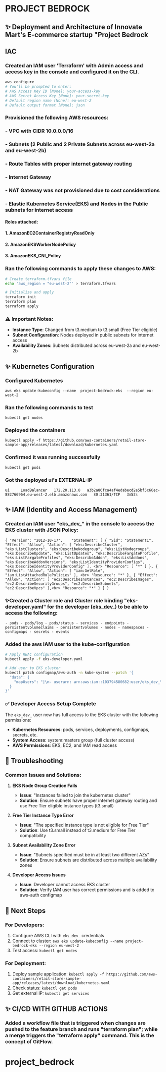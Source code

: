 # PROJECT BEDROCK
## ✨ Deployment and Architecture of Innovate Mart's E-commerce startup "Project Bedrock

## IAC 


### Created an IAM user 'Terraform' with Admin access and access key in the console and configured it on the CLI.
```bash
aws configure
# You'll be prompted to enter:
# AWS Access Key ID [None]: your-access-key
# AWS Secret Access Key [None]: your-secret-key
# Default region name [None]: eu-west-2
# Default output format [None]: json
```

### Provisioned the following AWS resources:
### - VPC with CIDR 10.0.0.0/16
### - Subnets (2 Public and 2 Private Subnets across eu-west-2a and eu-west-2b)
### - Route Tables with proper internet gateway routing
### - Internet Gateway
### - NAT Gateway was not provisioned due to cost considerations
### - Elastic Kubernetes Service(EKS) and Nodes in the Public subnets for internet access
#### Roles attached:
#### 1. AmazonEC2ContainerRegistryReadOnly
#### 2. AmazonEKSWorkerNodePolicy
#### 3. AmazonEKS_CNI_Policy


### Ran the following commands to apply these changes to AWS:
```bash
# Create terraform.tfvars file
echo 'aws_region = "eu-west-2"' > terraform.tfvars

# Initialize and apply
terraform init
terraform plan
terraform apply
```

### ⚠️ Important Notes:
- **Instance Type**: Changed from t3.medium to t3.small (Free Tier eligible)
- **Subnet Configuration**: Nodes deployed in public subnets for internet access
- **Availability Zones**: Subnets distributed across eu-west-2a and eu-west-2b

## ✨ Kubernetes Configuration
### Configured Kubernetes
`aws eks update-kubeconfig --name  project-bedrock-eks  --region eu-west-2`
### Ran the following commands to test 
`
kubectl get nodes
`
### Deployed the containers 
`
kubectl apply -f https://github.com/aws-containers/retail-store-sample-app/releases/latest/download/kubernetes.yaml
`
### Confirmed it was running successfully
`
kubectl get pods
`

### Got the deployed ui's EXTERNAL-IP
`ui     LoadBalancer   172.20.113.0   a3b2a86fca4af4edabecd2e5bf5c66ec-882766964.eu-west-2.elb.amazonaws.com   80:31361/TCP   3m52s
`

## ✨ IAM (Identity and Access Management)

### Created an IAM user "eks_dev_" in the console to access the EKS cluster with JSON Policy:
`
{
    "Version": "2012-10-17",   
    "Statement": [
        {
            "Sid": "Statement1",
            "Effect": "Allow",
            "Action": [
                "eks:DescribeCluster",
                "eks:ListClusters",
                "eks:DescribeNodegroup",
                "eks:ListNodegroups",
                "eks:DescribeUpdate",
                "eks:ListUpdates",
                "eks:DescribeFargateProfile",
                "eks:ListFargateProfiles",
                "eks:DescribeAddon",
                "eks:ListAddons",
                "eks:DescribeAddonVersions",
                "eks:ListIdentityProviderConfigs",
                "eks:DescribeIdentityProviderConfig"
            ], <br>
            "Resource": [
                "*"
            ]
        },
        {
            "Effect": "Allow",
            "Action": [
                "iam:GetRole",
                "iam:ListAttachedRolePolicies"
            ], <br>
            "Resource": "*"
        },
        {
            "Effect": "Allow",
            "Action": [
                "ec2:DescribeInstances",
                "ec2:DescribeImages",
                "ec2:DescribeSecurityGroups",
                "ec2:DescribeSubnets",
                "ec2:DescribeVpcs"
            ],<br>
            "Resource": "*"
        }
    ]
}
`

### ✨Created a Cluster role and Cluster role binding "eks-developer.yaml" for the developer (eks_dev_) to be able to access the following:
`
    - pods
    - pods/log
    - pods/status
    - services
    - endpoints
    - persistentvolumeclaims
    - persistentvolumes
    - nodes
    - namespaces
    - configmaps
    - secrets
    - events
`
### Added the aws IAM user to the kube-configuration
```bash
# Apply RBAC configuration
kubectl apply -f eks-developer.yaml

# Add user to EKS cluster
kubectl patch configmap/aws-auth -n kube-system --patch '{
  "data": {
    "mapUsers": "|\n- userarn: arn:aws:iam::103794580682:user/eks_dev_\n  username: eks_dev_\n  groups:\n  - system:masters\n"
  }
}'
```

### ✅ Developer Access Setup Complete
The `eks_dev_` user now has full access to the EKS cluster with the following permissions:
- **Kubernetes Resources**: pods, services, deployments, configmaps, secrets, etc.
- **System Access**: system:masters group (full cluster access)
- **AWS Permissions**: EKS, EC2, and IAM read access
## 🔧 Troubleshooting

### Common Issues and Solutions:

1. **EKS Node Group Creation Fails**
   - **Issue**: "Instances failed to join the kubernetes cluster"
   - **Solution**: Ensure subnets have proper internet gateway routing and use Free Tier eligible instance types (t3.small)

2. **Free Tier Instance Type Error**
   - **Issue**: "The specified instance type is not eligible for Free Tier"
   - **Solution**: Use t3.small instead of t3.medium for Free Tier compatibility

3. **Subnet Availability Zone Error**
   - **Issue**: "Subnets specified must be in at least two different AZs"
   - **Solution**: Ensure subnets are distributed across multiple availability zones

4. **Developer Access Issues**
   - **Issue**: Developer cannot access EKS cluster
   - **Solution**: Verify IAM user has correct permissions and is added to aws-auth configmap

## 🚀 Next Steps

### For Developers:
1. Configure AWS CLI with `eks_dev_` credentials
2. Connect to cluster: `aws eks update-kubeconfig --name project-bedrock-eks --region eu-west-2`
3. Test access: `kubectl get nodes`

### For Deployment:
1. Deploy sample application: `kubectl apply -f https://github.com/aws-containers/retail-store-sample-app/releases/latest/download/kubernetes.yaml`
2. Check status: `kubectl get pods`
3. Get external IP: `kubectl get services`

## ✨ CI/CD WITH GITHUB ACTIONS
### Added a workflow file that is triggered when changes are pushed to the feature branch and runs "terraform plan"; while a merge triggers the "terraform apply" command. This is the concept of GitFlow.
# project_bedrock
